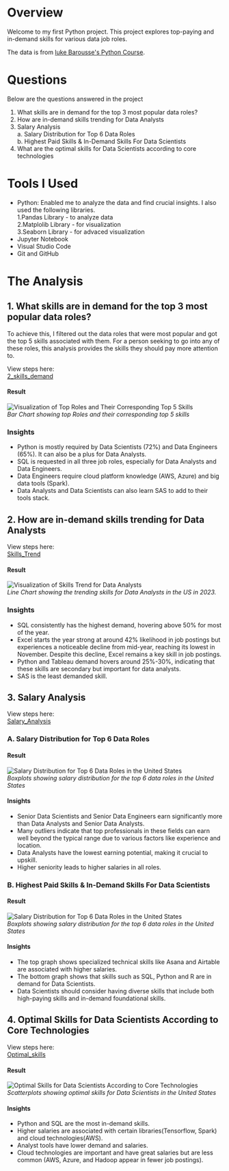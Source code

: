 # Overview
Welcome to my first Python project. This project explores top-paying and in-demand skills for various data job roles. 

The data is from [luke Barousse's Python Course](https://youtu.be/wUSDVGivd-8?si=lzQans0aSTNDSogc).

# Questions
Below are the questions answered in the project
1. What skills are in demand for the top 3 most popular data roles?
2. How are in-demand skills trending for Data Analysts
3. Salary Analysis <br>
 a. Salary Distribution for Top 6 Data Roles <br>
 b. Highest Paid Skills & In-Demand Skills For Data Scientists
4. What are the optimal skills for Data Scientists according to core technologies
 
# Tools I Used
- Python: Enabled me to analyze the data and find crucial insights. I also used the following libraries.<br>
 1.Pandas Library - to analyze data <br>2.Matplolib Library - for visualization <br>3.Seaborn Library - for advaced visualization
- Jupyter Notebook
- Visual Studio Code 
- Git and GitHub 
 

# The Analysis

## 1. What skills are in demand for the top 3 most popular data roles?

To achieve this, I filtered out the data roles that were most popular and got the top 5 skills associated with them. For a person seeking to go into any of these roles, this analysis provides the skills they should pay more attention to. 

View steps here:<br>
[2_skills_demand](3_project/2_skills_demand.ipynb)

#### Result
 ![Visualization of Top Roles and Their Corresponding Top 5 Skills](3_project/images/skill_demand_top3_roles.png)<br>
 *Bar Chart showing top Roles and their corresponding top 5 skills*

### Insights

- Python is mostly required by Data Scientists (72%) and Data Engineers (65%). It can also be a plus for Data Analysts. 
- SQL is requested in all three job roles, especially for Data Analysts and Data Engineers. 
- Data Engineers require cloud platform knowledge (AWS, Azure) and big data tools (Spark). 
- Data Analysts and Data Scientists can also learn SAS to add to their tools stack. 

## 2. How are in-demand skills trending for Data Analysts 

View steps here:<br>
[Skills_Trend](3_project/3_skills_trend.ipynb)


#### Result
 ![Visualization of Skills Trend for Data Analysts](3_project/images/Skills_Trend_DA.png)<br>
*Line Chart showing the trending skills for Data Analysts in the US in 2023.*

 ### Insights

 - SQL consistently has the highest demand, hovering above 50% for most of the year.
 - Excel starts the year strong at around 42% likelihood in job postings but experiences a noticeable decline from mid-year, reaching its lowest in November. Despite this decline, Excel remains a key skill in job postings.
 - Python and Tableau demand hovers around 25%-30%, indicating that these skills are secondary but important for data analysts.
 - SAS is the least demanded skill. 

 ## 3. Salary Analysis
View steps here:<br>
[Salary_Analysis](3_project/4_salary_analysis.ipynb)
### A. Salary Distribution for Top 6 Data Roles

#### Result
 ![Salary Distribution for Top 6 Data Roles in the United States](3_project/images/salary_analysis.png)<br>
*Boxplots showing salary distribution for the top 6 data roles in the United States*

 #### Insights

 - Senior Data Scientists and Senior Data Engineers earn significantly more than Data Analysts and Senior Data Analysts. 
 - Many outliers indicate that top professionals in these fields can earn well beyond the typical range due to various factors like experience and location.
 - Data Analysts have the lowest earning potential, making it crucial to upskill.
 -  Higher seniority leads to higher salaries in all roles. 

### B. Highest Paid Skills & In-Demand Skills For Data Scientists
#### Result
 ![Salary Distribution for Top 6 Data Roles in the United States](3_project/images/Median_Salary_VS_Skills.png)<br>
*Boxplots showing salary distribution for the top 6 data roles in the United States*

 #### Insights

 - The top graph shows specialized technical skills like Asana and Airtable are associated with higher salaries.
 - The bottom graph shows that skills such as SQL, Python and R are in demand for Data Scientists. 
 - Data Scientists should consider having diverse skills that include both high-paying skills and in-demand foundational skills.
 
 ## 4. Optimal Skills for Data Scientists According to Core Technologies

 View steps here:<br>
[Optimal_skills](3_project/5_optimal_skills.ipynb)

#### Result
 ![Optimal Skills for Data Scientists According to Core Technologies](3_project/images/optimal_skills.png)<br>
*Scatterplots showing optimal skills for Data Scientists in the United States*

 #### Insights

 - Python and SQL are the most in-demand skills.
 - Higher salaries are associated with certain libraries(Tensorflow, Spark) and cloud technologies(AWS).
 - Analyst tools have lower demand and salaries.
 -  Cloud technologies are important and have great salaries but are less common (AWS, Azure, and Hadoop appear in fewer job postings).
 
